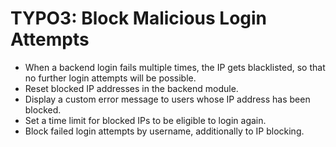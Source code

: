 
# TYPO3: Block Malicious Login Attempts
 - When a backend login fails multiple times, the IP gets blacklisted, so that no further login attempts will be possible.
 - Reset blocked IP addresses in the backend module.
 - Display a custom error message to users whose IP address has been blocked.
 - Set a time limit for blocked IPs to be eligible to login again.
 - Block failed login attempts by username, additionally to IP blocking.
 